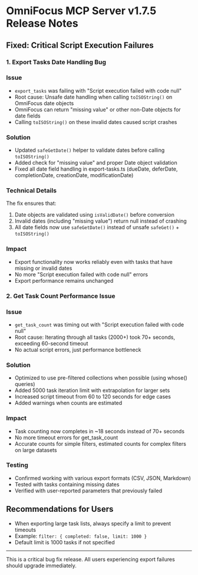 # OmniFocus MCP Server v1.7.5 Release Notes

## Fixed: Critical Script Execution Failures

### 1. Export Tasks Date Handling Bug

### Issue
- `export_tasks` was failing with "Script execution failed with code null"
- Root cause: Unsafe date handling when calling `toISOString()` on OmniFocus date objects
- OmniFocus can return "missing value" or other non-Date objects for date fields
- Calling `toISOString()` on these invalid dates caused script crashes

### Solution
- Updated `safeGetDate()` helper to validate dates before calling `toISOString()`
- Added check for "missing value" and proper Date object validation
- Fixed all date field handling in export-tasks.ts (dueDate, deferDate, completionDate, creationDate, modificationDate)

### Technical Details
The fix ensures that:
1. Date objects are validated using `isValidDate()` before conversion
2. Invalid dates (including "missing value") return null instead of crashing
3. All date fields now use `safeGetDate()` instead of unsafe `safeGet()` + `toISOString()`

### Impact
- Export functionality now works reliably even with tasks that have missing or invalid dates
- No more "Script execution failed with code null" errors
- Export performance remains unchanged

### 2. Get Task Count Performance Issue

### Issue
- `get_task_count` was timing out with "Script execution failed with code null"
- Root cause: Iterating through all tasks (2000+) took 70+ seconds, exceeding 60-second timeout
- No actual script errors, just performance bottleneck

### Solution
- Optimized to use pre-filtered collections when possible (using whose() queries)
- Added 5000 task iteration limit with extrapolation for larger sets
- Increased script timeout from 60 to 120 seconds for edge cases
- Added warnings when counts are estimated

### Impact
- Task counting now completes in ~18 seconds instead of 70+ seconds
- No more timeout errors for get_task_count
- Accurate counts for simple filters, estimated counts for complex filters on large datasets

### Testing
- Confirmed working with various export formats (CSV, JSON, Markdown)
- Tested with tasks containing missing dates
- Verified with user-reported parameters that previously failed

## Recommendations for Users
- When exporting large task lists, always specify a limit to prevent timeouts
- Example: `filter: { completed: false, limit: 1000 }`
- Default limit is 1000 tasks if not specified

---

This is a critical bug fix release. All users experiencing export failures should upgrade immediately.